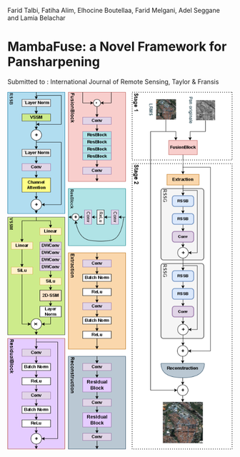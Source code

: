 Farid Talbi, Fatiha Alim, Elhocine Boutellaa, Farid Melgani, Adel Seggane and Lamia Belachar
# MambaFuse: a Novel Framework for Pansharpening
Submitted to : International Journal of Remote Sensing, Taylor & Fransis


![alt text](assests/MambaFuse.png)


